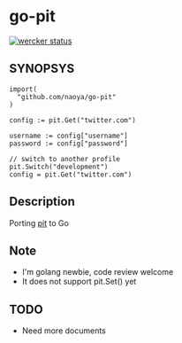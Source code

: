 # go-pit

[![wercker status](https://app.wercker.com/status/80053fce485b48b7cfe2f2e9e8ba01bd/m "wercker status")](https://app.wercker.com/project/bykey/80053fce485b48b7cfe2f2e9e8ba01bd)

## SYNOPSYS

```
import(
  "github.com/naoya/go-pit"
)

config := pit.Get("twitter.com")

username := config["username"]
password := config["password"]

// switch to another profile
pit.Switch("development")
config = pit.Get("twitter.com")
```

## Description

Porting [pit](https://github.com/cho45/pit) to Go

## Note

- I'm golang newbie, code review welcome
- It does not support pit.Set() yet

## TODO

- Need more documents


